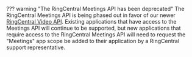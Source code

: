 ??? warning "The RingCentral Meetings API has been deprecated"
     The RingCentral Meetings API is being phased out in favor of our newer [RingCentral Video API](../video/). Existing applications that have access to the Meetings API will continue to be supported, but new applications that require access to the RingCentral Meetings API will need to request the "Meetings" app scope be added to their application by a RingCentral support representative. 

